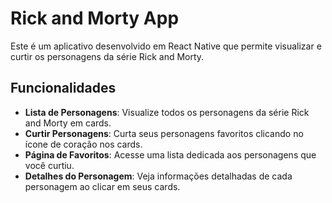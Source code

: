 # Rick and Morty App

Este é um aplicativo desenvolvido em React Native que permite visualizar e curtir os personagens da série Rick and Morty.

## Funcionalidades

- **Lista de Personagens**: Visualize todos os personagens da série Rick and Morty em cards.
- **Curtir Personagens**: Curta seus personagens favoritos clicando no ícone de coração nos cards.
- **Página de Favoritos**: Acesse uma lista dedicada aos personagens que você curtiu.
- **Detalhes do Personagem**: Veja informações detalhadas de cada personagem ao clicar em seus cards.

